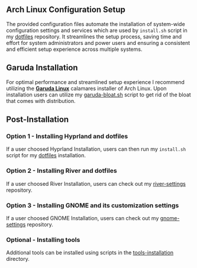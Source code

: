 ## Arch Linux Configuration Setup
The provided configuration files automate the installation of system-wide configuration settings and services which are used by `install.sh` script in my [dotfiles](https://github.com/Twilight4/dotfiles/) repository.
It streamlines the setup process, saving time and effort for system administrators and power users and ensuring a consistent and efficient setup experience across multiple systems.

## Garuda Installation
For optimal performance and streamlined setup experience I recommend utilizing the **[Garuda Linux](https://garudalinux.org/)** calamares installer of Arch Linux. Upon installation users can utilize my [garuda-bloat.sh](https://github.com/Twilight4/arch-setup/tree/main/tools-installation/garuda-bloat.sh) script to get rid of the bloat that comes with distribution.

## Post-Installation
### Option 1 - Installing Hyprland and dotfiles
If a user choosed Hyprland Installation, users can then run my `install.sh` script for my [dotfiles](https://github.com/Twilight4/dotfiles/) installation.

### Option 2 - Installing River and dotfiles
If a user choosed River Installation, users can check out my [river-settings](https://github.com/Twilight4/river-settings/) repository.

### Option 3 - Installing GNOME and its customization settings
If a user choosed GNOME Installation, users can check out my [gnome-settings](https://github.com/Twilight4/gnome-settings/) repository.

### Optional - Installing tools
Additional tools can be installed using scripts in the [tools-installation](https://github.com/Twilight4/arch-setup/tree/main/tools-installation) directory.
